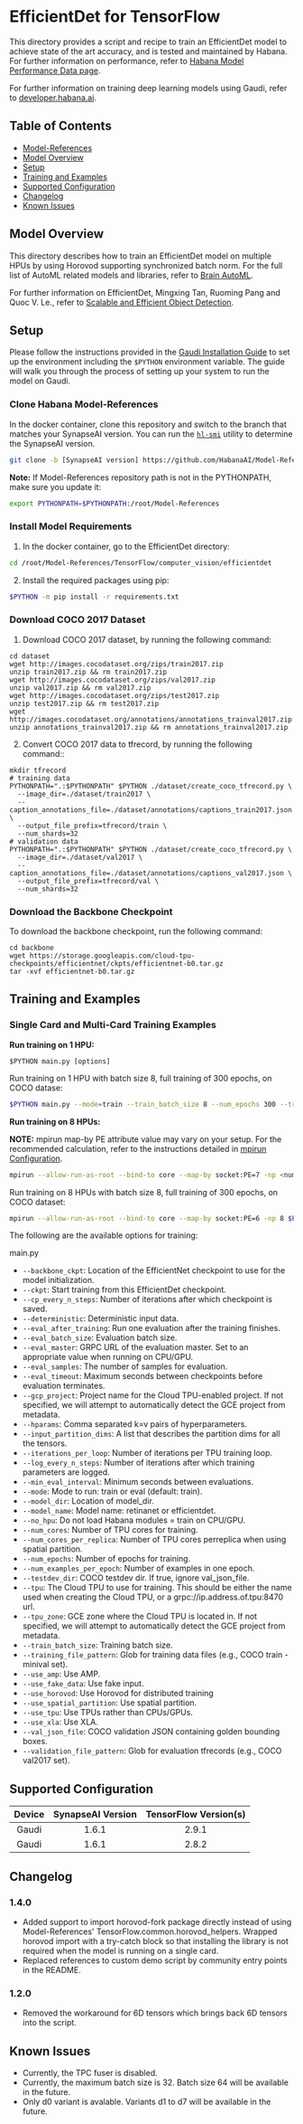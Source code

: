 # EfficientDet for TensorFlow

This directory provides a script and recipe to train an EfficientDet model to achieve state of the art accuracy, and is tested and maintained by Habana. For further information on performance, refer to [Habana Model Performance Data page](https://developer.habana.ai/resources/habana-training-models/#performance).

For further information on training deep learning models using Gaudi, refer to [developer.habana.ai](https://developer.habana.ai/resources/).

## Table of Contents

* [Model-References](../../../README.md)
* [Model Overview](#model-overview)
* [Setup](#setup)
* [Training and Examples](#training-and-examples)
* [Supported Configuration](#supported-configuration)
* [Changelog](#changelog)
* [Known Issues](#known-issues)

## Model Overview

This directory describes how to train an EfficientDet model on multiple HPUs by using Horovod supporting synchronized batch norm.
For the full list of AutoML related models and libraries, refer to [Brain AutoML](https://github.com/itsliupeng/automl).

For further information on EfficientDet, Mingxing Tan, Ruoming Pang and Quoc V. Le., refer to [Scalable and Efficient Object Detection](https://arxiv.org/abs/1911.09070).

## Setup

Please follow the instructions provided in the [Gaudi Installation Guide](https://docs.habana.ai/en/latest/Installation_Guide/GAUDI_Installation_Guide.html) to set up the environment including the `$PYTHON` environment variable. The guide will walk you through the process of setting up your system to run the model on Gaudi.

### Clone Habana Model-References

In the docker container, clone this repository and switch to the branch that matches your SynapseAI version. You can run the [`hl-smi`](https://docs.habana.ai/en/latest/Management_and_Monitoring/System_Management_Tools_Guide/System_Management_Tools.html#hl-smi-utility-options) utility to determine the SynapseAI version.

```bash
git clone -b [SynapseAI version] https://github.com/HabanaAI/Model-References /root/Model-References
```

**Note:** If Model-References repository path is not in the PYTHONPATH, make sure you update it:
```bash
export PYTHONPATH=$PYTHONPATH:/root/Model-References
```

### Install Model Requirements

1. In the docker container, go to the EfficientDet directory:

```bash
cd /root/Model-References/TensorFlow/computer_vision/efficientdet
```

2. Install the required packages using pip:

```bash
$PYTHON -m pip install -r requirements.txt
```

### Download COCO 2017 Dataset

1. Download COCO 2017 dataset, by running the following command:

```
cd dataset
wget http://images.cocodataset.org/zips/train2017.zip
unzip train2017.zip && rm train2017.zip
wget http://images.cocodataset.org/zips/val2017.zip
unzip val2017.zip && rm val2017.zip
wget http://images.cocodataset.org/zips/test2017.zip
unzip test2017.zip && rm test2017.zip
wget http://images.cocodataset.org/annotations/annotations_trainval2017.zip
unzip annotations_trainval2017.zip && rm annotations_trainval2017.zip
```

2. Convert COCO 2017 data to tfrecord, by running the following command::

```
mkdir tfrecord
# training data
PYTHONPATH=".:$PYTHONPATH" $PYTHON ./dataset/create_coco_tfrecord.py \
  --image_dir=./dataset/train2017 \
  --caption_annotations_file=./dataset/annotations/captions_train2017.json \
  --output_file_prefix=tfrecord/train \
  --num_shards=32
# validation data
PYTHONPATH=".:$PYTHONPATH" $PYTHON ./dataset/create_coco_tfrecord.py \
  --image_dir=./dataset/val2017 \
  --caption_annotations_file=./dataset/annotations/captions_val2017.json \
  --output_file_prefix=tfrecord/val \
  --num_shards=32
```

### Download the Backbone Checkpoint

To download the backbone checkpoint, run the following command:

```
cd backbone
wget https://storage.googleapis.com/cloud-tpu-checkpoints/efficientnet/ckpts/efficientnet-b0.tar.gz
tar -xvf efficientnet-b0.tar.gz
```

## Training and Examples

### Single Card and Multi-Card Training Examples

**Run training on 1 HPU:**

```
$PYTHON main.py [options]
```

Run training on 1 HPU with batch size 8, full training of 300 epochs, on COCO datase:

```bash
$PYTHON main.py --mode=train --train_batch_size 8 --num_epochs 300 --training_file_pattern "/data/tensorflow/coco2017/tf_records/train-*" --backbone_ckpt "/data/tensorflow/efficientdet/backbones/efficientnet-b0"
```

**Run training on 8 HPUs:**

**NOTE:** mpirun map-by PE attribute value may vary on your setup. For the recommended calculation, refer to the instructions detailed in [mpirun Configuration](https://docs.habana.ai/en/latest/TensorFlow/Tensorflow_Scaling_Guide/Horovod_Scaling/index.html#mpirun-configuration).

```bash
mpirun --allow-run-as-root --bind-to core --map-by socket:PE=7 -np <num_workers> $PYTHON main.py --use_horovod <num_workers>
```

Run training on 8 HPUs with batch size 8, full training of 300 epochs, on COCO dataset:

```bash
mpirun --allow-run-as-root --bind-to core --map-by socket:PE=6 -np 8 $PYTHON main.py --backbone_ckpt=/data/tensorflow/efficientdet/backbones/efficientnet-b0/ --training_file_pattern=/data/tensorflow/coco2017/tf_records/train-* --model_dir /tmp/efficientdet --use_horovod 8 --keep_checkpoint_max=300
```

The following are the available options for training:

main.py
  - `--backbone_ckpt`: Location of the EfficientNet checkpoint to use for the model initialization.
  - `--ckpt`: Start training from this EfficientDet checkpoint.
  - `--cp_every_n_steps`: Number of iterations after which checkpoint is saved.
  - `--deterministic`: Deterministic input data.
  - `--eval_after_training`: Run one evaluation after the training finishes.
  - `--eval_batch_size`: Evaluation batch size.
  - `--eval_master`: GRPC URL of the evaluation master. Set to an appropriate value when running on CPU/GPU.
  - `--eval_samples`: The number of samples for evaluation.
  - `--eval_timeout`: Maximum seconds between checkpoints before evaluation terminates.
  - `--gcp_project`: Project name for the Cloud TPU-enabled project. If not specified, we will attempt to automatically detect the GCE project from metadata.
  - `--hparams`: Comma separated k=v pairs of hyperparameters.
  - `--input_partition_dims`: A list that describes the partition dims for all the tensors.
  - `--iterations_per_loop`: Number of iterations per TPU training loop.
  - `--log_every_n_steps`: Number of iterations after which training parameters are logged.
  - `--min_eval_interval`: Minimum seconds between evaluations.
  - `--mode`: Mode to run: train or eval (default: train).
  - `--model_dir`: Location of model_dir.
  - `--model_name`: Model name: retinanet or efficientdet.
  - `--no_hpu`: Do not load Habana modules = train on CPU/GPU.
  - `--num_cores`: Number of TPU cores for training.
  - `--num_cores_per_replica`: Number of TPU cores perreplica when using spatial partition.
  - `--num_epochs`: Number of epochs for training.
  - `--num_examples_per_epoch`: Number of examples in one epoch.
  - `--testdev_dir`: COCO testdev dir. If true, ignore val_json_file.
  - `--tpu`: The Cloud TPU to use for training. This should be either the name used when creating the Cloud TPU, or a grpc://ip.address.of.tpu:8470 url.
  - `--tpu_zone`: GCE zone where the Cloud TPU is located in. If not specified, we will attempt to automatically detect the GCE project from metadata.
  - `--train_batch_size`: Training batch size.
  - `--training_file_pattern`: Glob for training data files (e.g., COCO train - minival set).
  - `--use_amp`: Use AMP.
  - `--use_fake_data`: Use fake input.
  - `--use_horovod`: Use Horovod for distributed training
  - `--use_spatial_partition`: Use spatial partition.
  - `--use_tpu`: Use TPUs rather than CPUs/GPUs.
  - `--use_xla`: Use XLA.
  - `--val_json_file`: COCO validation JSON containing golden bounding boxes.
  - `--validation_file_pattern`: Glob for evaluation tfrecords (e.g., COCO val2017 set).


## Supported Configuration

| Device | SynapseAI Version | TensorFlow Version(s)  |
|:------:|:-----------------:|:-----:|
| Gaudi  | 1.6.1             | 2.9.1 |
| Gaudi  | 1.6.1             | 2.8.2 |

## Changelog

### 1.4.0

* Added support to import horovod-fork package directly instead of using Model-References' TensorFlow.common.horovod_helpers. Wrapped horovod import with a try-catch block so that installing the library is not required when the model is running on a single card.
* Replaced references to custom demo script by community entry points in the README.

### 1.2.0

* Removed the workaround for 6D tensors which brings back 6D tensors into the script.

## Known Issues

* Currently, the TPC fuser is disabled.
* Currently, the maximum batch size is 32. Batch size 64 will be available in the future.
* Only d0 variant is avalable. Variants d1 to d7 will be available in the future.
